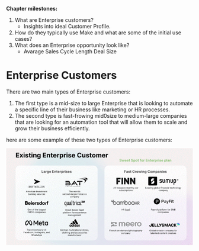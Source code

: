 __Chapter milestones:__

1. What are Enterprise customers?
   - Insights into ideal Customer Profile.
2. How do they typically use Make and what are some of the initial use cases?
3. What does an Enterprise opportunity look like?
   - Avarage Sales Cycle Length Deal Size

# Enterprise Customers

There are two main types of Enterprise customers:
  1. The first type is a mid-size to large Enterprise that is looking to automate a specific line of their business like marketing or HR processes.
  2. The second type is fast-frowing mid0size to medium-large companies that are looking for an automation tool that will allow them to scale and grow their business efficiently.

here are some example of these two types of Enterprise customers:

![Existing Enterprise Customers](/pic/existing_enterprise_customer.gif)

